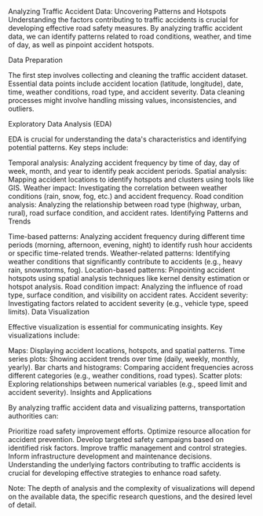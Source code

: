 Analyzing Traffic Accident Data: Uncovering Patterns and Hotspots
Understanding the factors contributing to traffic accidents is crucial for developing effective road safety measures. By analyzing traffic accident data, we can identify patterns related to road conditions, weather, and time of day, as well as pinpoint accident hotspots.

Data Preparation

The first step involves collecting and cleaning the traffic accident dataset. Essential data points include accident location (latitude, longitude), date, time, weather conditions, road type, and accident severity. Data cleaning processes might involve handling missing values, inconsistencies, and outliers.

Exploratory Data Analysis (EDA)

EDA is crucial for understanding the data's characteristics and identifying potential patterns. Key steps include:

Temporal analysis: Analyzing accident frequency by time of day, day of week, month, and year to identify peak accident periods.
Spatial analysis: Mapping accident locations to identify hotspots and clusters using tools like GIS.
Weather impact: Investigating the correlation between weather conditions (rain, snow, fog, etc.) and accident frequency.
Road condition analysis: Analyzing the relationship between road type (highway, urban, rural), road surface condition, and accident rates.
Identifying Patterns and Trends

Time-based patterns: Analyzing accident frequency during different time periods (morning, afternoon, evening, night) to identify rush hour accidents or specific time-related trends.
Weather-related patterns: Identifying weather conditions that significantly contribute to accidents (e.g., heavy rain, snowstorms, fog).
Location-based patterns: Pinpointing accident hotspots using spatial analysis techniques like kernel density estimation or hotspot analysis.
Road condition impact: Analyzing the influence of road type, surface condition, and visibility on accident rates.
Accident severity: Investigating factors related to accident severity (e.g., vehicle type, speed limits).
Data Visualization

Effective visualization is essential for communicating insights. Key visualizations include:

Maps: Displaying accident locations, hotspots, and spatial patterns.
Time series plots: Showing accident trends over time (daily, weekly, monthly, yearly).
Bar charts and histograms: Comparing accident frequencies across different categories (e.g., weather conditions, road types).
Scatter plots: Exploring relationships between numerical variables (e.g., speed limit and accident severity).
Insights and Applications

By analyzing traffic accident data and visualizing patterns, transportation authorities can:

Prioritize road safety improvement efforts.
Optimize resource allocation for accident prevention.
Develop targeted safety campaigns based on identified risk factors.
Improve traffic management and control strategies.
Inform infrastructure development and maintenance decisions.
Understanding the underlying factors contributing to traffic accidents is crucial for developing effective strategies to enhance road safety.

Note: The depth of analysis and the complexity of visualizations will depend on the available data, the specific research questions, and the desired level of detail.
